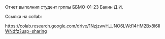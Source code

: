 Отчет выполнил студент грппы ББМО-01-23 Бакин Д.И.

Ссылка на collab:

https://colab.research.google.com/drive/1NzjzwvH_UNO6LWd14HM2Bx8l6IlWNdfz?usp=sharing
